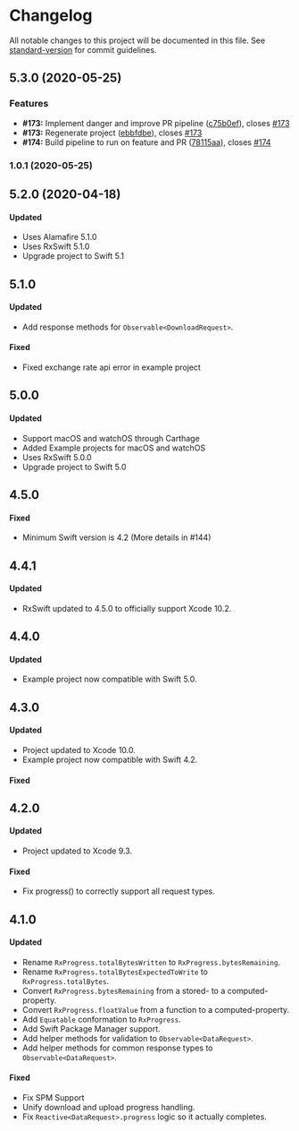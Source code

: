 # Changelog

All notable changes to this project will be documented in this file. See [standard-version](https://github.com/conventional-changelog/standard-version) for commit guidelines.

## 5.3.0 (2020-05-25)


### Features

* **#173:** Implement danger and improve PR pipeline ([c75b0ef](https://github.com/RxSwiftCommunity/RxAlamofire/commits/c75b0efd37cd0ae90b465d4f7772ff4ee276b5b3)), closes [#173](https://github.com/RxSwiftCommunity/RxAlamofire/issues/173)
* **#173:** Regenerate project ([ebbfdbe](https://github.com/RxSwiftCommunity/RxAlamofire/commits/ebbfdbe588aa26a1a4b0623e4e68a41c4857d5d5)), closes [#173](https://github.com/RxSwiftCommunity/RxAlamofire/issues/173)
* **#174:** Build pipeline to run on feature and PR ([78115aa](https://github.com/RxSwiftCommunity/RxAlamofire/commits/78115aac1941852ab1f4b8a3d369782948acaf68)), closes [#174](https://github.com/RxSwiftCommunity/RxAlamofire/issues/174)

### 1.0.1 (2020-05-25)

## 5.2.0 (2020-04-18)

#### Updated
* Uses Alamafire 5.1.0
* Uses RxSwift 5.1.0
* Upgrade project to Swift 5.1

## 5.1.0

#### Updated

* Add response methods for `Observable<DownloadRequest>`.

#### Fixed

* Fixed exchange rate api error in example project

## 5.0.0

#### Updated
* Support macOS and watchOS through Carthage 
* Added Example projects for macOS and watchOS 
* Uses RxSwift 5.0.0
* Upgrade project to Swift 5.0

## 4.5.0

#### Fixed
*  Minimum Swift version is 4.2 (More details in #144)

## 4.4.1

#### Updated
* RxSwift updated to 4.5.0 to officially support Xcode 10.2.

## 4.4.0

#### Updated
* Example project now compatible with Swift 5.0.

## 4.3.0

#### Updated
* Project updated to Xcode 10.0.
* Example project now compatible with Swift 4.2.

#### Fixed

## 4.2.0

#### Updated
* Project updated to Xcode 9.3.

#### Fixed
* Fix progress() to correctly support all request types.

## 4.1.0

#### Updated

* Rename `RxProgress.totalBytesWritten` to `RxProgress.bytesRemaining`.
* Rename `RxProgress.totalBytesExpectedToWrite` to `RxProgress.totalBytes`.
* Convert `RxProgress.bytesRemaining` from a stored- to a computed-property.
* Convert `RxProgress.floatValue` from a function to a computed-property.
* Add `Equatable` conformation to `RxProgress`.
* Add Swift Package Manager support.
* Add helper methods for validation to `Observable<DataRequest>`.
* Add helper methods for common response types to `Observable<DataRequest>`.

#### Fixed

* Fix SPM Support
* Unify download and upload progress handling.
* Fix `Reactive<DataRequest>.progress` logic so it actually completes.
